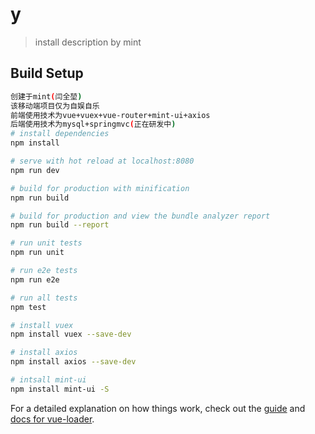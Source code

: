 # y

> install description by mint

## Build Setup

``` bash
创建于mint(闫全堃)
该移动端项目仅为自娱自乐
前端使用技术为vue+vuex+vue-router+mint-ui+axios
后端使用技术为mysql+springmvc(正在研发中)
# install dependencies
npm install

# serve with hot reload at localhost:8080
npm run dev

# build for production with minification
npm run build

# build for production and view the bundle analyzer report
npm run build --report

# run unit tests
npm run unit

# run e2e tests
npm run e2e

# run all tests
npm test

# install vuex
npm install vuex --save-dev

# install axios
npm install axios --save-dev

# intsall mint-ui
npm install mint-ui -S
```

For a detailed explanation on how things work, check out the [guide](http://vuejs-templates.github.io/webpack/) and [docs for vue-loader](http://vuejs.github.io/vue-loader).
